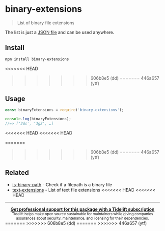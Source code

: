 # binary-extensions

> List of binary file extensions

The list is just a [JSON file](binary-extensions.json) and can be used anywhere.

## Install

```sh
npm install binary-extensions
```
<<<<<<< HEAD
>>>>>>> 606b8e5 (dd)
=======
>>>>>>> 446a657 (ytf)

## Usage

```js
const binaryExtensions = require('binary-extensions');

console.log(binaryExtensions);
//=> ['3ds', '3g2', …]
```

<<<<<<< HEAD
<<<<<<< HEAD

=======
>>>>>>> 606b8e5 (dd)
=======
>>>>>>> 446a657 (ytf)
## Related

- [is-binary-path](https://github.com/sindresorhus/is-binary-path) - Check if a filepath is a binary file
- [text-extensions](https://github.com/sindresorhus/text-extensions) - List of text file extensions
<<<<<<< HEAD
<<<<<<< HEAD


---

<div align="center">
	<b>
		<a href="https://tidelift.com/subscription/pkg/npm-binary-extensions?utm_source=npm-binary-extensions&utm_medium=referral&utm_campaign=readme">Get professional support for this package with a Tidelift subscription</a>
	</b>
	<br>
	<sub>
		Tidelift helps make open source sustainable for maintainers while giving companies<br>assurances about security, maintenance, and licensing for their dependencies.
	</sub>
</div>
=======
>>>>>>> 606b8e5 (dd)
=======
>>>>>>> 446a657 (ytf)
